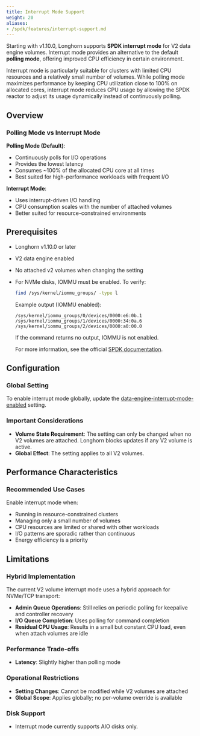 ```yaml
---
title: Interrupt Mode Support
weight: 20
aliases:
- /spdk/features/interrupt-support.md
---
```


Starting with v1.10.0, Longhorn supports **SPDK interrupt mode** for V2 data engine volumes. Interrupt mode provides an alternative to the default **polling mode**, offering improved CPU efficiency in certain environment.

Interrupt mode is particularly suitable for clusters with limited CPU resources and a relatively small number of volumes. While polling mode maximizes performance by keeping CPU utilization close to 100% on allocated cores, interrupt mode reduces CPU usage by allowing the SPDK reactor to adjust its usage dynamically instead of continuously polling.

## Overview

### Polling Mode vs Interrupt Mode

**Polling Mode (Default)**:
- Continuously polls for I/O operations
- Provides the lowest latency
- Consumes ~100% of the allocated CPU core at all times
- Best suited for high-performance workloads with frequent I/O

**Interrupt Mode**:
- Uses interrupt-driven I/O handling
- CPU consumption scales with the number of attached volumes
- Better suited for resource-constrained environments

## Prerequisites

- Longhorn v1.10.0 or later
- V2 data engine enabled
- No attached v2 volumes when changing the setting
- For NVMe disks, IOMMU must be enabled. To verify:
    ```bash
    find /sys/kernel/iommu_groups/ -type l
    ```
    Example output (IOMMU enabled):
    ```
    /sys/kernel/iommu_groups/0/devices/0000:e6:0b.1
    /sys/kernel/iommu_groups/1/devices/0000:34:0a.6
    /sys/kernel/iommu_groups/2/devices/0000:a0:00.0
    ```
    If the command returns no output, IOMMU is not enabled.

    For more information, see the official [SPDK documentation](https://spdk.io/doc/system_configuration.html).

## Configuration

### Global Setting

To enable interrupt mode globally, update the [data-engine-interrupt-mode-enabled](../../../references/settings#data-engine-interrupt-mode-enabled) setting.

### Important Considerations

- **Volume State Requirement**: The setting can only be changed when no V2 volumes are attached. Longhorn blocks updates if any V2 volume is active.
- **Global Effect**: The setting applies to all V2 volumes.

## Performance Characteristics

### Recommended Use Cases

Enable interrupt mode when:
- Running in resource-constrained clusters
- Managing only a small number of volumes
- CPU resources are limited or shared with other workloads
- I/O patterns are sporadic rather than continuous
- Energy efficiency is a priority

## Limitations

### Hybrid Implementation

The current V2 volume interrupt mode uses a hybrid approach for NVMe/TCP transport:

- **Admin Queue Operations**: Still relies on periodic polling for keepalive and controller recovery
- **I/O Queue Completion**: Uses polling for command completion
- **Residual CPU Usage**: Results in a small but constant CPU load, even when attach volumes are idle

### Performance Trade-offs

- **Latency**: Slightly higher than polling mode

### Operational Restrictions

- **Setting Changes**: Cannot be modified while V2 volumes are attached
- **Global Scope**: Applies globally; no per-volume override is available

### Disk Support

- Interrupt mode currently supports AIO disks only.
